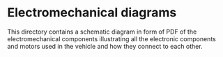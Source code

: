 Electromechanical diagrams
====

This directory contains a schematic diagram in form of PDF of the electromechanical components illustrating all the electronic components and motors used in the vehicle and how they connect to each other.
